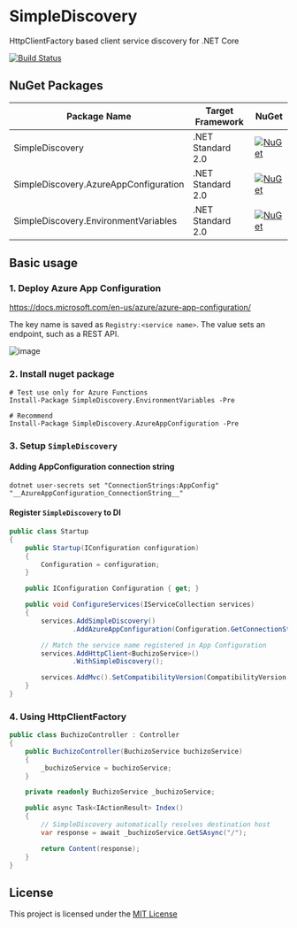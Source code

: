 # SimpleDiscovery

HttpClientFactory based client service discovery for .NET Core

[![Build Status](https://dev.azure.com/shibayan/SimpleDiscovery/_apis/build/status/Build%20SimpleDiscovery?branchName=master)](https://dev.azure.com/shibayan/SimpleDiscovery/_build/latest?definitionId=19&branchName=master)

## NuGet Packages

Package Name | Target Framework | NuGet
---|---|---
SimpleDiscovery | .NET Standard 2.0 | [![NuGet](https://img.shields.io/nuget/v/SimpleDiscovery.svg)](https://www.nuget.org/packages/SimpleDiscovery)
SimpleDiscovery.AzureAppConfiguration | .NET Standard 2.0 | [![NuGet](https://img.shields.io/nuget/v/SimpleDiscovery.AzureAppConfiguration.svg)](https://www.nuget.org/packages/SimpleDiscovery.AzureAppConfiguration)
SimpleDiscovery.EnvironmentVariables | .NET Standard 2.0 | [![NuGet](https://img.shields.io/nuget/v/SimpleDiscovery.EnvironmentVariables.svg)](https://www.nuget.org/packages/SimpleDiscovery.EnvironmentVariables)

## Basic usage

### 1. Deploy Azure App Configuration

https://docs.microsoft.com/en-us/azure/azure-app-configuration/

The key name is saved as `Registry:<service name>`. The value sets an endpoint, such as a REST API.

![image](https://user-images.githubusercontent.com/1356444/60800097-838e4a80-a1af-11e9-974c-bddd40af3a03.png)

### 2. Install nuget package

```
# Test use only for Azure Functions
Install-Package SimpleDiscovery.EnvironmentVariables -Pre

# Recommend
Install-Package SimpleDiscovery.AzureAppConfiguration -Pre
```

### 3. Setup `SimpleDiscovery`

#### Adding AppConfiguration connection string

```
dotnet user-secrets set "ConnectionStrings:AppConfig" "__AzureAppConfiguration_ConnectionString__"
```

#### Register `SimpleDiscovery` to DI

```csharp
public class Startup
{
    public Startup(IConfiguration configuration)
    {
        Configuration = configuration;
    }

    public IConfiguration Configuration { get; }

    public void ConfigureServices(IServiceCollection services)
    {
        services.AddSimpleDiscovery()
                .AddAzureAppConfiguration(Configuration.GetConnectionString("AppConfig"));

        // Match the service name registered in App Configuration
        services.AddHttpClient<BuchizoService>()
                .WithSimpleDiscovery();

        services.AddMvc().SetCompatibilityVersion(CompatibilityVersion.Version_2_2);
    }
}
```

### 4. Using HttpClientFactory

```csharp
public class BuchizoController : Controller
{
    public BuchizoController(BuchizoService buchizoService)
    {
        _buchizoService = buchizoService;
    }

    private readonly BuchizoService _buchizoService;

    public async Task<IActionResult> Index()
    {
        // SimpleDiscovery automatically resolves destination host
        var response = await _buchizoService.GetSAsync("/");

        return Content(response);
    }
}
```

## License

This project is licensed under the [MIT License](https://github.com/shibayan/SimpleDiscovery/blob/master/LICENSE)
